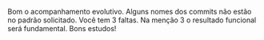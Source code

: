 Bom o acompanhamento evolutivo.
Alguns nomes dos commits não estão no padrão solicitado.
Você tem 3 faltas.
Na menção 3 o resultado funcional será fundamental.
Bons estudos!
